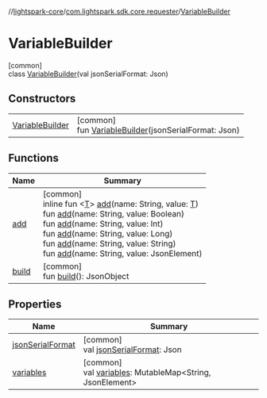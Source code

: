 //[lightspark-core](../../../index.md)/[com.lightspark.sdk.core.requester](../index.md)/[VariableBuilder](index.md)

# VariableBuilder

[common]\
class [VariableBuilder](index.md)(val jsonSerialFormat: Json)

## Constructors

| | |
|---|---|
| [VariableBuilder](-variable-builder.md) | [common]<br>fun [VariableBuilder](-variable-builder.md)(jsonSerialFormat: Json) |

## Functions

| Name | Summary |
|---|---|
| [add](add.md) | [common]<br>inline fun &lt;[T](add.md)&gt; [add](add.md)(name: String, value: [T](add.md))<br>fun [add](add.md)(name: String, value: Boolean)<br>fun [add](add.md)(name: String, value: Int)<br>fun [add](add.md)(name: String, value: Long)<br>fun [add](add.md)(name: String, value: String)<br>fun [add](add.md)(name: String, value: JsonElement) |
| [build](build.md) | [common]<br>fun [build](build.md)(): JsonObject |

## Properties

| Name | Summary |
|---|---|
| [jsonSerialFormat](json-serial-format.md) | [common]<br>val [jsonSerialFormat](json-serial-format.md): Json |
| [variables](variables.md) | [common]<br>val [variables](variables.md): MutableMap&lt;String, JsonElement&gt; |
